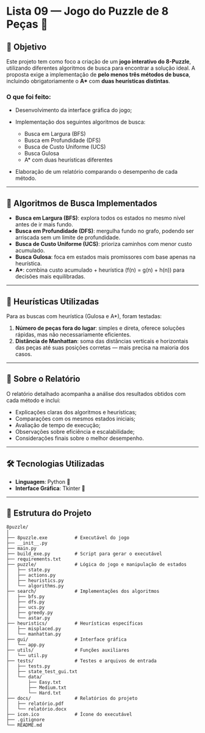 # Lista 09 — Jogo do Puzzle de 8 Peças 🧩

## 🎯 Objetivo

Este projeto tem como foco a criação de um **jogo interativo do 8-Puzzle**, utilizando diferentes algoritmos de busca para encontrar a solução ideal. A proposta exige a implementação de **pelo menos três métodos de busca**, incluindo obrigatoriamente o **A\*** com **duas heurísticas distintas**.

### O que foi feito:

* Desenvolvimento da interface gráfica do jogo;
* Implementação dos seguintes algoritmos de busca:

  * Busca em Largura (BFS)
  * Busca em Profundidade (DFS)
  * Busca de Custo Uniforme (UCS)
  * Busca Gulosa
  * A\* com duas heurísticas diferentes
* Elaboração de um relatório comparando o desempenho de cada método.

---

## 🧠 Algoritmos de Busca Implementados

* **Busca em Largura (BFS)**: explora todos os estados no mesmo nível antes de ir mais fundo.
* **Busca em Profundidade (DFS)**: mergulha fundo no grafo, podendo ser arriscada sem um limite de profundidade.
* **Busca de Custo Uniforme (UCS)**: prioriza caminhos com menor custo acumulado.
* **Busca Gulosa**: foca em estados mais promissores com base apenas na heurística.
* **A\***: combina custo acumulado + heurística (f(n) = g(n) + h(n)) para decisões mais equilibradas.

---

## 📏 Heurísticas Utilizadas

Para as buscas com heurística (Gulosa e A\*), foram testadas:

1. **Número de peças fora do lugar**: simples e direta, oferece soluções rápidas, mas não necessariamente eficientes.
2. **Distância de Manhattan**: soma das distâncias verticais e horizontais das peças até suas posições corretas — mais precisa na maioria dos casos.

---

## 📄 Sobre o Relatório

O relatório detalhado acompanha a análise dos resultados obtidos com cada método e inclui:

* Explicações claras dos algoritmos e heurísticas;
* Comparações com os mesmos estados iniciais;
* Avaliação de tempo de execução;
* Observações sobre eficiência e escalabilidade;
* Considerações finais sobre o melhor desempenho.

---

## 🛠️ Tecnologias Utilizadas

* **Linguagem**: Python 🐍
* **Interface Gráfica**: Tkinter 🎨

---

## 📁 Estrutura do Projeto

```
8puzzle/
│
├── 8puzzle.exe          # Executável do jogo
├── __init__.py
├── main.py
├── build_exe.py         # Script para gerar o executável
├── requirements.txt
├── puzzle/              # Lógica do jogo e manipulação de estados
│   ├── state.py
│   ├── actions.py
│   ├── heuristics.py
│   └── algorithms.py
├── search/              # Implementações dos algoritmos
│   ├── bfs.py
│   ├── dfs.py
│   ├── ucs.py
│   ├── greedy.py
│   └── astar.py
├── heuristics/          # Heurísticas específicas
│   ├── misplaced.py
│   └── manhattan.py
├── gui/                 # Interface gráfica
│   └── app.py
├── utils/               # Funções auxiliares
│   └── util.py
├── tests/               # Testes e arquivos de entrada
│   ├── tests.py
│   ├── state_test_gui.txt
│   └── data/
│       ├── Easy.txt
│       ├── Medium.txt
│       └── Hard.txt
├── docs/                # Relatórios do projeto
│   ├── relatório.pdf
│   └── relatório.docx
├── icon.ico             # Ícone do executável
├── .gitignore
└── README.md
```